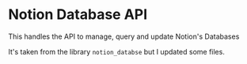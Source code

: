 # Notion Database API

This handles the API to manage, query and update Notion's Databases

It's taken from the library `notion_databse` but I updated some files.

